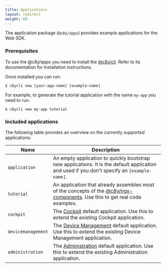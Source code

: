 ```yaml
---
title: Applications
layout: redirect
weight: 60
---
```


The application package (`@c8y/apps`) provides example applications for the Web SDK.

### Prerequisites

To use the @c8y/apps you need to install the [@c8y/cli](/web/angular#cli). Refer to its documentation for installation instructions.

Once installed you can run:

```
$ c8ycli new [your-app-name] [example-name]
```

For example, to generate the tutorial application with the name `my-app` you need to run:

```
$ c8ycli new my-app tutorial
```

### Included applications

The following table provides an overview on the currently supported applications:

| Name | Description |
| ---- | --- |
|`application`| An empty application to quickly bootstrap new applications. It is the default application and used if you don't specify an `[example-name]`.|
|`tutorial`| An application that already assembles most of the concepts of the [@c8y/ngx-components](/web/angular#ngx-components). Use this to get real code examples. |
|`cockpit`| The [Cockpit](/users-guide/cockpit/) default application. Use this to extend the existing Cockpit application. |
|`devicemanagement`| The [Device Management](/users-guide/device-management/) default application. Use this to extend the existing Device Management application. |
|`administration`| The [Administration](/users-guide/administration/) default application. Use this to extend the existing Administration application. |
